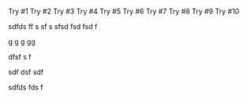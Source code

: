 Try #1
Try #2
Try #3
Try #4
Try #5
Try #6
Try #7
Try #8
Try #9
Try #10

sdfds
ff
s
sf
s
sfsd
fsd
fsd
f

g
g
g
gg

dfsf
s
f

sdf
dsf
sdf

sdfds
fds
f